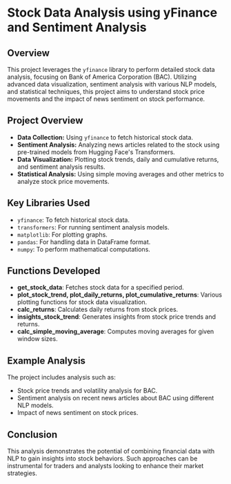 # Stock Data Analysis using yFinance and Sentiment Analysis

## Overview
This project leverages the `yfinance` library to perform detailed stock data analysis, focusing on Bank of America Corporation (BAC). Utilizing advanced data visualization, sentiment analysis with various NLP models, and statistical techniques, this project aims to understand stock price movements and the impact of news sentiment on stock performance.

## Project Overview
- **Data Collection:** Using `yfinance` to fetch historical stock data.
- **Sentiment Analysis:** Analyzing news articles related to the stock using pre-trained models from Hugging Face's Transformers.
- **Data Visualization:** Plotting stock trends, daily and cumulative returns, and sentiment analysis results.
- **Statistical Analysis:** Using simple moving averages and other metrics to analyze stock price movements.

## Key Libraries Used
- `yfinance`: To fetch historical stock data.
- `transformers`: For running sentiment analysis models.
- `matplotlib`: For plotting graphs.
- `pandas`: For handling data in DataFrame format.
- `numpy`: To perform mathematical computations.

## Functions Developed

- **get_stock_data**: Fetches stock data for a specified period.
- **plot_stock_trend, plot_daily_returns, plot_cumulative_returns**: Various plotting functions for stock data visualization.
- **calc_returns**: Calculates daily returns from stock prices.
- **insights_stock_trend**: Generates insights from stock price trends and returns.
- **calc_simple_moving_average**: Computes moving averages for given window sizes.

## Example Analysis
The project includes analysis such as:
- Stock price trends and volatility analysis for BAC.
- Sentiment analysis on recent news articles about BAC using different NLP models.
- Impact of news sentiment on stock prices.

## Conclusion
This analysis demonstrates the potential of combining financial data with NLP to gain insights into stock behaviors. Such approaches can be instrumental for traders and analysts looking to enhance their market strategies.
